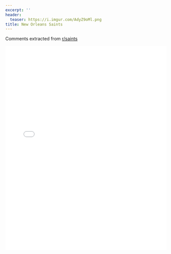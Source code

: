 ```yaml
---
excerpt: ''
header:
  teaser: https://i.imgur.com/AdyZ9oMl.png
title: New Orleans Saints
---
```


Comments extracted from [r/saints](https://reddit.com/r/saints)
<iframe id="igraph" scrolling="no" style="border:none;" seamless="seamless" src="/plots/NFL/NOR.html" height="640" width="100%"></iframe>